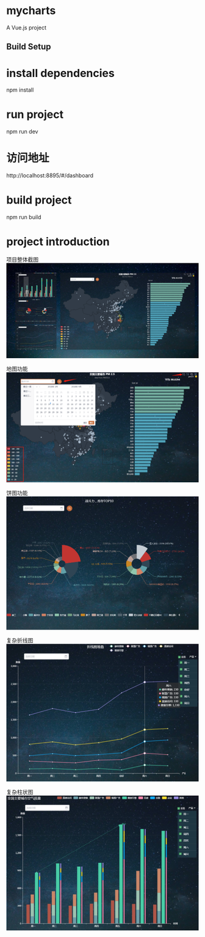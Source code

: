 # mycharts
A Vue.js project

## Build Setup

# install dependencies
npm install

# run project
npm run dev

# 访问地址
http://localhost:8895/#/dashboard

# build project
npm run build

# project introduction
项目整体截图
![项目](https://github.com/coolfxl/vue-echarts/blob/master/pictures/vue-echarts.png)

地图功能
![地图](https://github.com/coolfxl/vue-echarts/blob/master/pictures/map.png)

饼图功能
![饼图](https://github.com/coolfxl/vue-echarts/blob/master/pictures/pie.jpg)

复杂折线图
![折线图](https://github.com/coolfxl/vue-echarts/blob/master/pictures/line.png)

复杂柱状图
![柱状图](https://github.com/coolfxl/vue-echarts/blob/master/pictures/column.png)

